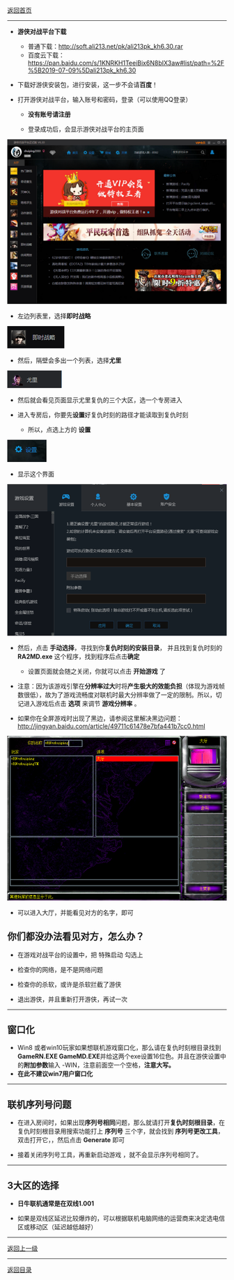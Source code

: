 [返回首页](./Home)

***



- **游侠对战平台下载**
    - 普通下载：http://soft.ali213.net/pk/ali213pk_kh6.30.rar
    - 百度云下载：https://pan.baidu.com/s/1KNRKH1TeeiBix6N8bIX3aw#list/path=%2F%5B2019-07-09%5Dali213pk_kh6.30

 - 下载好游侠安装包，进行安装，这一步不会请**百度**！



 - 打开游侠对战平台，输入账号和密码，登录（可以使用QQ登录）

   - **没有账号请注册**


   - 登录成功后，会显示游侠对战平台的主页面

 ![](./yx1.png)

   - 左边列表里，选择**即时战略**

![](./yx3.png)

   - 然后，隔壁会多出一个列表，选择**尤里**

![](./yx2.png)



   - 然后就会看见页面显示尤里复仇的三个大区，选一个专房进入



 - 进入专房后，你要先**设置**好复仇时刻的路径才能读取到复仇时刻


   - 所以，点选上方的 **设置**   

![](./yx4.png)


   - 显示这个界面

![](./yx5.png)

   - 然后，点击 **手动选择**，寻找到你**复仇时刻的安装目录**， 并且找到复仇时刻的  **RA2MD.exe**  这个程序，找到程序后点击**确定**

     - 设置页面就会随之关闭，你就可以点击 **开始游戏** 了


- 注意：因为该游戏引擎在**分辨率过大**时将**产生极大的效能负担**（体现为游戏帧数很低），故为了游戏流畅度对联机时最大分辨率做了一定的限制。所以，切记进入游戏后点击 **选项** 来调节 **游戏分辨率** 。

- 如果你在全屏游戏时出现了黑边，请参阅这里解决黑边问题：http://jingyan.baidu.com/article/49711c61478e7bfa441b7cc0.html


![](./gayman.png)

- 可以进入大厅，并能看见对方的名字，即可



 
## 你们都没办法看见对方，怎么办？
 
- 在游戏对战平台的设置中，把
特殊启动 勾选上

- 检查你的网络，是不是网络问题

- 检查你的杀软，或许是杀软拦截了游侠

- 退出游侠，并且重新打开游侠，再试一次

***

## 窗口化

 - Win8 或者win10玩家如果想联机游戏窗口化，那么请在复仇时刻根目录找到**GameRN.EXE GameMD.EXE**并给这两个exe设置16位色。并且在游侠设置中的**附加参数**输入 -WIN，注意前面空一个空格，**注意大写。**
 - **在此不建议win7用户窗口化**


***


## 联机序列号问题

- 在进入房间时，如果出现**序列号相同**问题，那么就请打开**复仇时刻根目录**，在复仇时刻根目录用搜索功能打上 **序列号** 三个字，就会找到 **序列号更改工具**，双击打开它，，然后点击 **Generate** 即可

- 接着关闭序列号工具，再重新启动游戏  ，就不会显示序列号相同了。



***

## 3大区的选择

 - **日牛联机通常是在双线1.001**  

 - 如果是双线区延迟比较爆炸的，可以根据联机电脑网络的运营商来决定选电信区或移动区（延迟越低越好）


***
[返回上一级](./使用第三方对战平台)

***

[返回目录](./常见问题指南)

